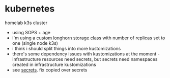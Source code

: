 # kubernetes

homelab k3s cluster

- using SOPS + age
- i'm using a [custom longhorn storage class](https://github.com/relyq/kubernetes/tree/master/infrastructure/storage/longhorn/storageclass.yaml) with number of replicas set to one (single node k3s)
- i think i should split things into more kustomizations
- there's some dependency issues with kustomizations at the moment - infrastructure resources need secrets, but secrets need namespaces created in infrastructure kustomizations
- see [secrets](https://github.com/relyq/kubernetes/tree/master/secrets/production). fix copied over secrets